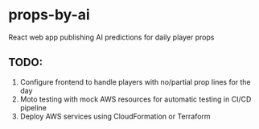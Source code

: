 # props-by-ai
React web app publishing AI predictions for daily player props

## TODO:
1. Configure frontend to handle players with no/partial prop lines for the day
2. Moto testing with mock AWS resources for automatic testing in CI/CD pipeline
3. Deploy AWS services using CloudFormation or Terraform
